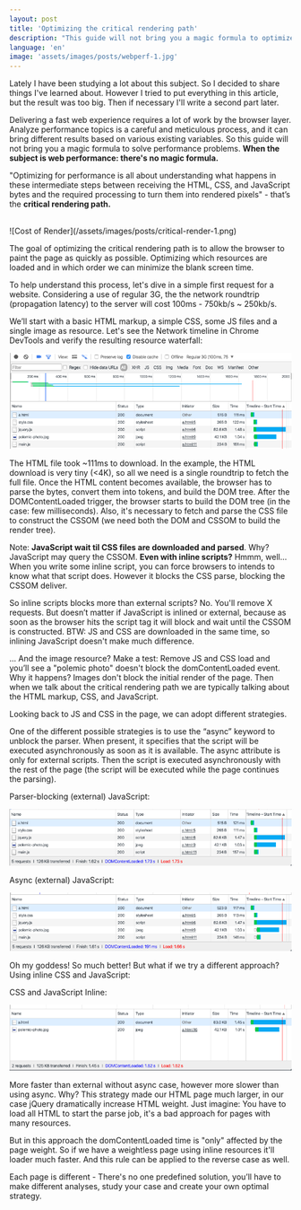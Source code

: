 ```yaml
---
layout: post
title: 'Optimizing the critical rendering path'
description: "This guide will not bring you a magic formula to optimize critical render path. When the subject is web performance: there's no magic formula. Analyze performance is careful and meticulous process, and it can bring different results based on various existing variables."
language: 'en'
image: 'assets/images/posts/webperf-1.jpg'
---
```


Lately I have been studying a lot about this subject. So I decided to share things I've learned about. However I tried to put everything in this article, but the result was too big. Then if necessary I'll write a second part later.

Delivering a fast web experience requires a lot of work by the browser layer. Analyze performance topics is a careful and meticulous process, and it can bring different results based on various existing variables. So this guide will not bring you a magic formula to solve performance problems. **When the subject is web performance: there's no magic formula.**

"Optimizing for performance is all about understanding what happens in these intermediate steps between receiving the HTML, CSS, and JavaScript bytes and the required processing to turn them into rendered pixels" - that’s the **critical rendering path.**


<br>
![Cost of Render](/assets/images/posts/critical-render-1.png)

The goal of optimizing the critical rendering path is to allow the browser to paint the page as quickly as possible. Optimizing which resources are loaded and in which order we can minimize the blank screen time.

To help understand this process, let's dive in a simple first request for a website. Considering a use of regular 3G, the the network roundtrip (propagation latency) to the server will cost 100ms - 750kb/s ~ 250kb/s.

<p>
<script src="https://gist.github.com/raphamorim/e1f9b99061227c763d78fc58a0233807.js"></script></p>

We’ll start with a basic HTML markup, a simple CSS, some JS files and a single image as resource. Let's see the Network timeline in Chrome DevTools and verify the resulting resource waterfall:

![Results of Render](/assets/images/posts/critical-render-2.jpg)

The HTML file took ~111ms to download. In the example, the HTML download is very tiny (<4K), so all we need is a single roundtrip to fetch the full file.
Once the HTML content becomes available, the browser has to parse the bytes, convert them into tokens, and build the DOM tree. After the DOMContentLoaded trigger, the browser starts to build the DOM tree (in the case: few milliseconds). Also, it's necessary to fetch and parse the CSS file to construct the CSSOM  (we need both the DOM and CSSOM to build the render tree).

Note: **JavaScript wait til CSS files are downloaded and parsed**. Why? JavaScript may query the CSSOM. **Even with inline scripts?** Hmmm, well... When you write some inline script, you can force browsers to intends to know what that script does. However it blocks the CSS parse, blocking the CSSOM deliver.

So inline scripts blocks more than external scripts? No. You'll remove X requests. But doesn’t matter if JavaScript is inlined or external, because as soon as the browser hits the script tag it will block and wait until the CSSOM is constructed. BTW: JS and CSS are downloaded in the same time, so inlining JavaScript doesn't make much difference.

... And the image resource? Make a test: Remove JS and CSS load and you’ll see a "polemic photo" doesn't block the domContentLoaded event. Why it happens? Images don't block the initial render of the page. Then when we talk about the critical rendering path we are typically talking about the HTML markup, CSS, and JavaScript.

Looking back to JS and CSS in the page, we can adopt different strategies.

One of the different possible strategies is to use the “async” keyword to unblock the parser. When present, it specifies that the script will be executed asynchronously as soon as it is available. The async attribute is only for external scripts. Then the script is executed asynchronously with the rest of the page (the script will be executed while the page continues the parsing).

<p><script src="https://gist.github.com/raphamorim/ddcf1f850112c88a172a9f10870ed7ac.js"></script></p>

Parser-blocking (external) JavaScript:

![Parser-blocking](/assets/images/posts/critical-render-3.jpg)

Async (external) JavaScript:

![Async](/assets/images/posts/critical-render-4.jpg)

Oh my goddess! So much better! But what if we try a different approach? Using inline CSS and JavaScript:

<p><script src="https://gist.github.com/raphamorim/6372076aa79f6c2350e6b31e81287091.js"></script></p>

CSS and JavaScript Inline:

![Inline CSS and JavaScript](/assets/images/posts/critical-render-5.jpg)

More faster than external without async case, however more slower than using async. Why? This strategy made our HTML page much larger, in our case jQuery dramatically increase HTML weight. Just imagine: You have to load all HTML to start the parse job, it's a bad approach for pages with many resources.

But in this approach the domContentLoaded time is "only" affected by the page weight. So if we have a weightless page using inline resources it'll loader much faster. And this rule can be applied to the reverse case as well.

Each page is different - There's no one predefined solution, you’ll have to make different analyses, study your case and create your own optimal strategy.

